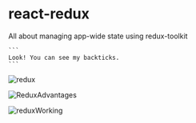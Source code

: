 # react-redux
All about managing app-wide state using redux-toolkit
````
```
Look! You can see my backticks.
```
````

![redux](https://user-images.githubusercontent.com/78524327/214512272-d7e1c35f-a4c5-4d7f-aa5e-5c8eb4e65617.png)

![ReduxAdvantages](https://user-images.githubusercontent.com/78524327/214512077-7d431f29-f0f2-4ffe-acf6-5e015c03b609.png)

 ![reduxWorking](https://user-images.githubusercontent.com/78524327/214511918-6db1b15b-7979-4dd7-b08b-3f5b5ba31561.png)
